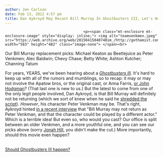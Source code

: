 ```yaml
---
author: Jen Carlson
date: Feb 13, 2012 4:57 pm
title: Dan Aykroyd May Recast Bill Murray In Ghostbusters III, Let's Help
---
```


	
										<p><span class="mt-enclosure mt-enclosure-image" style="display: inline;"> <img alt="teamvenkmen.jpeg" src="https://web.archive.org/web/20150415040748im_/http://gothamist.com/attachments/arts_jen/teamvenkmen.jpeg" width="583" height="482" class="image-none"> </span><br>
<span class="photo_caption">Our Bill Murray replacement picks: Michael Keaton as Beetlejuice as Peter Venkmen; Alec Baldwin; Chevy Chase; Betty White; Ashton Kutcher; Channing Tatum</span></p>

<p>For years, YEARS, we&apos;ve been hearing about a <a href="https://web.archive.org/web/20150415040748/http://gothamist.com/tags/ghostbusters3"><em>Ghostbusters III</em></a>. It&apos;s hard to keep up with all of the rumors and mumblings, so to recap: it may or may not involve the Apatow bros, or the original cast, or Anna Farris, <a href="https://web.archive.org/web/20150415040748/http://blogs.indiewire.com/theplaylist/dan-aykroyd-says-he-might-recast-peter-venkman-for-ghostbusters-3-denies-rumor-that-bill-murray-trashed-his-script">or John Hodgman</a>? (That last one is new to us.) But the latest to come from one of the only legit people involved, Dan Aykroyd, is that Bill Murray will definitely not be returning (which we sort of knew when he said he <a href="https://web.archive.org/web/20150415040748/http://gothamist.com/2011/12/22/bill_murray_allegedly_shredded_the.php">shredded the script</a>). <em>However</em>, his character Peter Venkman may be. That&apos;s right, Aykroyd hinted <a href="https://web.archive.org/web/20150415040748/http://www.empireonline.com/news/story.asp?NID=33126">in a recent interview</a> that &quot;Bill Murray may not return as Peter Venkman, and that the character could be played by a different actor.&quot; Which is a terrible idea! But even so, who would you cast? Our office is split between an older Venkmen, and a more youthful one, and you can see our picks above (sorry <a href="https://web.archive.org/web/20150415040748/http://gothamist.com/2012/01/26/what_does_this_photo_of_jonah_hill.php">Jonah Hill</a>, you didn&apos;t make the cut.) More importantly, should this movie even happen?</p>

<p><script type="text/javascript" charset="utf-8" src="https://web.archive.org/web/20150415040748js_/http://static.polldaddy.com/p/5940182.js"></script><br>
<noscript><a href="https://web.archive.org/web/20150415040748/http://polldaddy.com/poll/5940182/">Should Ghostbusters III happen?</a></noscript></p>					
										
									
				